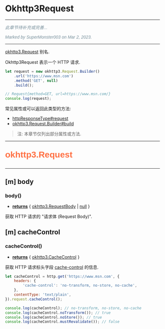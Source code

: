 # Okhttp3Request

---

<p style="font: italic 1em sans-serif; color: #78909C">此章节待补充或完善...</p>
<p style="font: italic 1em sans-serif; color: #78909C">Marked by SuperMonster003 on Mar 2, 2023.</p>

---

[okhttp3.Request](https://square.github.io/okhttp/3.x/okhttp/okhttp3/Request.html) 别名.

Okhttp3Request 表示一个 HTTP 请求.

```js
let request = new okhttp3.Request.Builder()
    .url('https://www.msn.com')
    .method('GET', null)
    .build();

// Request{method=GET, url=https://www.msn.com/}
console.log(request);
```

常见属性或可以返回此类型的方法:

- [httpResponseType#request](httpResponseType#p-request)
- [okhttp3.Request.Builder#build](https://square.github.io/okhttp/3.x/okhttp/okhttp3/Request.Builder.html#build--)

> 注: 本章节仅列出部分属性或方法.

---

<p style="font: bold 2em sans-serif; color: #FF7043">okhttp3.Request</p>

---

## [m] body

### body()

- <ins>**returns**</ins> { [okhttp3.RequestBody](https://square.github.io/okhttp/3.x/okhttp/okhttp3/RequestBody.html) | [null](dataTypes#null) }

获取 HTTP 请求的 "请求体 (Request Body)".

## [m] cacheControl

### cacheControl()

- <ins>**returns**</ins> { [okhttp3.CacheControl](https://square.github.io/okhttp/3.x/okhttp/okhttp3/CacheControl.html) }

获取 HTTP 请求标头字段 [cache-control](httpRequestHeadersType#p-cache-control) 的信息.

```js
let cacheControl = http.get('https://www.msn.com', {
    headers: {
        'cache-control': 'no-transform, no-store, no-cache',
    },
    contentType: 'text/plain',
}).request.cacheControl();

console.log(cacheControl); // no-transform, no-store, no-cache
console.log(cacheControl.noTransform()); // true
console.log(cacheControl.noStore()); // true
console.log(cacheControl.mustRevalidate()); // false
```